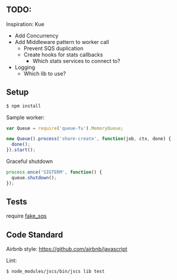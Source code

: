 ## TODO:

Inspiration: Kue

- Add Concurrency
- Add Middleware pattern to worker call
  - Prevent SQS duplication
  - Create hooks for stats callbacks
    - Which stats services to connect to?
- Logging
  - Which lib to use?


## Setup

```bash
$ npm install
```

Sample worker:

```javascript
var Queue = require('queue-fu').MemoryQueue;

new Queue().process('share-create', function(job, ctx, done) {
  done();
}).start();
```

Graceful shutdown

```javascript
process.once('SIGTERM', function() {
  queue.shutdown();
});
```

## Tests

require [fake_sqs](https://github.com/iain/fake_sqs)

## Code Standard

Airbnb style: https://github.com/airbnb/javascript

Lint:

```bash
$ node_modules/jscs/bin/jscs lib test
```
